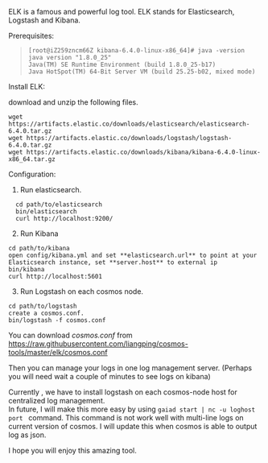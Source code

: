 ELK is a famous and powerful log tool.  ELK stands for Elasticsearch,  Logstash and Kibana.

Prerequisites:

>     [root@iZ259zncm66Z kibana-6.4.0-linux-x86_64]# java -version
>     java version "1.8.0_25"
>     Java(TM) SE Runtime Environment (build 1.8.0_25-b17)
>     Java HotSpot(TM) 64-Bit Server VM (build 25.25-b02, mixed mode)

Install ELK:

download and unzip the following files.

```
wget https://artifacts.elastic.co/downloads/elasticsearch/elasticsearch-6.4.0.tar.gz
wget https://artifacts.elastic.co/downloads/logstash/logstash-6.4.0.tar.gz
wget https://artifacts.elastic.co/downloads/kibana/kibana-6.4.0-linux-x86_64.tar.gz
```
Configuration:

1. Run elasticsearch.

```
  cd path/to/elasticsearch
  bin/elasticsearch
  curl http://localhost:9200/
```
2. Run Kibana
```
cd path/to/kibana
open config/kibana.yml and set **elasticsearch.url** to point at your Elasticsearch instance, set **server.host** to external ip
bin/kibana
curl http://localhost:5601
```

3. Run Logstash on each cosmos node.
```
cd path/to/logstash
create a cosmos.conf.
bin/logstash -f cosmos.conf
```

You can download *cosmos.conf* from https://raw.githubusercontent.com/liangping/cosmos-tools/master/elk/cosmos.conf

Then you can manage your logs in one log management server. (Perhaps you will need wait a couple of minutes to see logs on kibana)

Currently , we have to install logstash on each cosmos-node host for centralized log management.  
In future, I will make this more easy by using `gaiad start | nc -u loghost port ` command. 
This command is not work well with multi-line logs on current version of cosmos. I will update this when cosmos is able to output log as json.

I hope you will enjoy this amazing tool.
